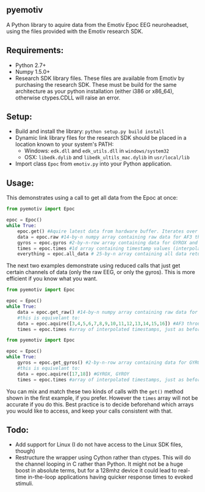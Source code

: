 pyemotiv
---------

A Python library to aquire data from the Emotiv Epoc EEG neuroheadset, using
the files provided with the Emotiv research SDK.

Requirements:
-------------
- Python 2.7+
- Numpy 1.5.0+
- Research SDK library files. These files are available from Emotiv by purchasing the research SDK.
These must be build for the same architecture as your python installation (either i386 or x86_64), 
otherwise ctypes.CDLL will raise an error. 

Setup:
------
- Build and install the library: `python setup.py build install`
- Dynamic link library files for the research SDK should be placed in a 
location known to your system's PATH:
    - Windows: `edk.dll` and `edk_utils.dll` in `windows/system32`
    - OSX: `libedk.dylib` and `libedk_ultils_mac.dylib` in `usr/local/lib`
- Import class `Epoc` from `emotiv.py` into your Python application.

Usage:
-------
This demonstrates using a call to get all data from the Epoc at once:

```python
from pyemotiv import Epoc

epoc = Epoc()
while True:
    epoc.get() #Aquire latest data from hardware buffer. Iterates over all channels
    data = epoc.raw #14-by-n numpy array containing raw data for AF3 through AF4
    gyros = epoc.gyros #2-by-n-row array containing data for GYROX and GYROY
    times = epoc.times #1d array containing timestamp values (interpolated)
    everything = epoc.all_data # 25-by-n array containing all data returned by emotiv
```
The next two examples demonstrate using reduced calls that just get certain channels of data
(only the raw EEG, or only the gyros). This is more efficient if you know what you want.
```python
from pyemotiv import Epoc

epoc = Epoc()
while True:
    data = epoc.get_raw() #14-by-n numpy array containing raw data for AF3 through AF4
    #this is equivelant to:
    data = epoc.aquire([3,4,5,6,7,8,9,10,11,12,13,14,15,16]) #AF3 through AF4
    times = epoc.times #array of interpolated timestamps, just as before
```

```python
from pyemotiv import Epoc

epoc = Epoc()
while True:
    gyros = epoc.get_gyros() #2-by-n-row array containing data for GYROX and GYROY
    #this is equivelant to:
    data = epoc.aquire([17,18]) #GYROX, GYROY
    times = epoc.times #array of interpolated timestamps, just as before
```
You can mix and match these two kinds of calls with the `get()` method shown in 
the first example, if you prefer. However the `times` array will not be accurate 
if you do this. Best practice is to decide beforehand which arrays you would 
like to access, and keep your calls consistent with that.

Todo:
------
- Add support for Linux (I do not have access to the Linux SDK files, though)
- Restructure the wrapper using Cython rather than ctypes. This will do the channel looping in C rather than Python. It might not be a huge boost in absolute terms, but for a 128mhz device it could lead to real-time in-the-loop applications having quicker response times to evoked stimuli.
